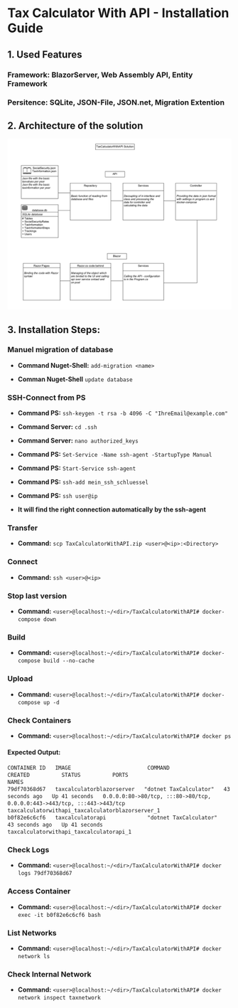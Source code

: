 # Tax Calculator With API - Installation Guide

## 1. Used Features

### Framework: BlazorServer, Web Assembly API, Entity Framework

### Persitence: SQLite, JSON-File, JSON.net, Migration Extention



## 2. Architecture of the solution

<!-- ### <project type> -->

![](Pictures4ReadMe/UML1.png)


## 3. Installation Steps:

### Manuel migration of database

- **Command Nuget-Shell:**      `add-migration <name>`

- **Comman Nuget-Shell**        `update database`

### SSH-Connect from PS

- **Command PS:**               `ssh-keygen -t rsa -b 4096 -C "IhreEmail@example.com"`

- **Command Server:**           `cd .ssh`

- **Command Server:**           `nano authorized_keys`

- **Command PS:**               `Set-Service -Name ssh-agent -StartupType Manual`

- **Command PS:**               `Start-Service ssh-agent`

- **Command PS:**               `ssh-add mein_ssh_schluessel`

- **Command PS:**               `ssh user@ip`

- **It will find the right connection automatically by the ssh-agent**

### Transfer
- **Command:**                  `scp TaxCalculatorWithAPI.zip <user>@<ip>:<Directory>`

### Connect
- **Command:**                  `ssh <user>@<ip>`

### Stop last version
- **Command:**                  `<user>@localhost:~/<dir>/TaxCalculatorWithAPI# docker-compose down`

### Build
- **Command:**                  `<user>@localhost:~/<dir>/TaxCalculatorWithAPI# docker-compose build --no-cache`

### Upload
- **Command:**                  `<user>@localhost:~/<dir>/TaxCalculatorWithAPI# docker-compose up -d`

### Check Containers
- **Command:**                  `<user>@localhost:~/<dir>/TaxCalculatorWithAPI# docker ps`

#### Expected Output:
```plaintext
CONTAINER ID   IMAGE                        COMMAND                  CREATED          STATUS          PORTS                                                                               NAMES
79df70368d67   taxcalculatorblazorserver   "dotnet TaxCalculator"   43 seconds ago   Up 41 seconds   0.0.0.0:80->80/tcp, :::80->80/tcp, 0.0.0.0:443->443/tcp, :::443->443/tcp             taxcalculatorwithapi_taxcalculatorblazorserver_1
b0f82e6c6cf6   taxcalculatorapi             "dotnet TaxCalculator"   43 seconds ago   Up 41 seconds                                                                                        taxcalculatorwithapi_taxcalculatorapi_1
```

### Check Logs
- **Command:** `<user>@localhost:~/<dir>/TaxCalculatorWithAPI# docker logs 79df70368d67`

### Access Container
- **Command:** `<user>@localhost:~/<dir>/TaxCalculatorWithAPI# docker exec -it b0f82e6c6cf6 bash`

### List Networks
- **Command:** `<user>@localhost:~/<dir>/TaxCalculatorWithAPI# docker network ls`

### Check Internal Network
- **Command:** `<user>@localhost:~/<dir>/TaxCalculatorWithAPI# docker network inspect taxnetwork`



